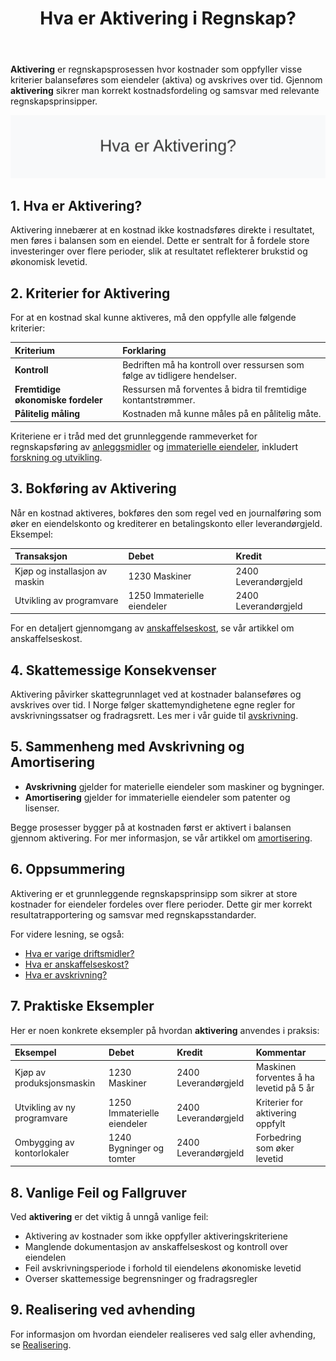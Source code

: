﻿---
title: "Hva er Aktivering i Regnskap?"
seoTitle: "Hva er Aktivering i Regnskap?"
meta_description: '**Aktivering** er regnskapsprosessen hvor kostnader som oppfyller visse kriterier balanseføres som eiendeler (aktiva) og avskrives over tid. Gjennom **aktiveri...'
slug: hva-er-aktivering
type: blog
layout: pages/single
---

**Aktivering** er regnskapsprosessen hvor kostnader som oppfyller visse kriterier balanseføres som eiendeler (aktiva) og avskrives over tid. Gjennom **aktivering** sikrer man korrekt kostnadsfordeling og samsvar med relevante regnskapsprinsipper.

![Hva er Aktivering?](hva-er-aktivering-image.svg)

## 1. Hva er Aktivering?

Aktivering innebærer at en kostnad ikke kostnadsføres direkte i resultatet, men føres i balansen som en eiendel. Dette er sentralt for å fordele store investeringer over flere perioder, slik at resultatet reflekterer brukstid og økonomisk levetid.

## 2. Kriterier for Aktivering

For at en kostnad skal kunne aktiveres, må den oppfylle alle følgende kriterier:

| Kriterium                         | Forklaring                                                                          |
|:----------------------------------|:------------------------------------------------------------------------------------|
| **Kontroll**                      | Bedriften må ha kontroll over ressursen som følge av tidligere hendelser.           |
| **Fremtidige økonomiske fordeler**| Ressursen må forventes å bidra til fremtidige kontantstrømmer.                      |
| **Pålitelig måling**              | Kostnaden må kunne måles på en pålitelig måte.                                      |

Kriteriene er i tråd med det grunnleggende rammeverket for regnskapsføring av [anleggsmidler](/blogs/regnskap/hva-er-anleggsmidler "Hva er Anleggsmidler? Komplett Guide til Faste Eiendeler i Regnskap") og [immaterielle eiendeler](/blogs/regnskap/hva-er-imaterielle-eiendeler "Hva er Immaterielle Eiendeler? Komplett Guide til Utenfysiske Anleggsmidler"), inkludert [forskning og utvikling](/blogs/kontoplan/1000-forskning-og-utvikling "Hva er Konto 1000 - Forskning og utvikling?").

## 3. Bokføring av Aktivering

Når en kostnad aktiveres, bokføres den som regel ved en journalføring som øker en eiendelskonto og krediterer en betalingskonto eller leverandørgjeld. Eksempel:

| Transaksjon                          | Debet                           | Kredit                    |
|:-------------------------------------|:--------------------------------|:--------------------------|
| Kjøp og installasjon av maskin       | 1230 Maskiner                   | 2400 Leverandørgjeld      |
| Utvikling av programvare             | 1250 Immaterielle eiendeler     | 2400 Leverandørgjeld      |

For en detaljert gjennomgang av [anskaffelseskost](/blogs/regnskap/hva-er-anskaffelseskost "Hva er Anskaffelseskost? Beregning, Komponenter og Regnskapsføring"), se vår artikkel om anskaffelseskost.

## 4. Skattemessige Konsekvenser

Aktivering påvirker skattegrunnlaget ved at kostnader balanseføres og avskrives over tid. I Norge følger skattemyndighetene egne regler for avskrivningssatser og fradragsrett. Les mer i vår guide til [avskrivning](/blogs/regnskap/hva-er-avskrivning "Hva er Avskrivning i Regnskap? Metoder, Beregning og Praktiske Eksempler").

## 5. Sammenheng med Avskrivning og Amortisering

- **Avskrivning** gjelder for materielle eiendeler som maskiner og bygninger.
- **Amortisering** gjelder for immaterielle eiendeler som patenter og lisenser.

Begge prosesser bygger på at kostnaden først er aktivert i balansen gjennom aktivering. For mer informasjon, se vår artikkel om [amortisering](/blogs/regnskap/hva-er-amortisering "Hva er Amortisering? En Komplett Guide til Avskrivninger").

## 6. Oppsummering

Aktivering er et grunnleggende regnskapsprinsipp som sikrer at store kostnader for eiendeler fordeles over flere perioder. Dette gir mer korrekt resultatrapportering og samsvar med regnskapsstandarder.


For videre lesning, se også:
* [Hva er varige driftsmidler?](/blogs/regnskap/hva-er-varige-driftsmidler "Hva er Varige Driftsmidler? Komplett Guide til Avskrivbare Anleggsmidler")
* [Hva er anskaffelseskost?](/blogs/regnskap/hva-er-anskaffelseskost "Hva er Anskaffelseskost? Beregning og Regnskapsføring")
* [Hva er avskrivning?](/blogs/regnskap/hva-er-avskrivning "Hva er Avskrivning i Regnskap? Metoder, Beregning og Praktiske Eksempler")

## 7. Praktiske Eksempler

Her er noen konkrete eksempler på hvordan **aktivering** anvendes i praksis:

| Eksempel                              | Debet                          | Kredit                        | Kommentar                            |
|:--------------------------------------|:-------------------------------|:------------------------------|:-------------------------------------|
| Kjøp av produksjonsmaskin             | 1230 Maskiner                  | 2400 Leverandørgjeld          | Maskinen forventes å ha levetid på 5 år |
| Utvikling av ny programvare           | 1250 Immaterielle eiendeler    | 2400 Leverandørgjeld          | Kriterier for aktivering oppfylt      |
| Ombygging av kontorlokaler            | 1240 Bygninger og tomter        | 2400 Leverandørgjeld          | Forbedring som øker levetid           |

## 8. Vanlige Feil og Fallgruver

Ved **aktivering** er det viktig å unngå vanlige feil:

* Aktivering av kostnader som ikke oppfyller aktiveringskriteriene
* Manglende dokumentasjon av anskaffelseskost og kontroll over eiendelen
* Feil avskrivningsperiode i forhold til eiendelens økonomiske levetid
* Overser skattemessige begrensninger og fradragsregler

## 9. Realisering ved avhending

For informasjon om hvordan eiendeler realiseres ved salg eller avhending, se [Realisering](/blogs/regnskap/realisering "Realisering i regnskap: Gevinst og tap ved salg av eiendeler").











